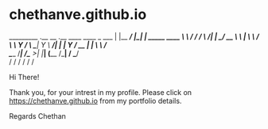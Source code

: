 # chethanve.github.io




_________ .__            __  .__                    ____   ____
\_   ___ \|  |__   _____/  |_|  |__ _____    ____   \   \ /   /
/    \  \/|  |  \_/ __ \   __\  |  \\__  \  /    \   \   Y   / 
\     \___|   Y  \  ___/|  | |   Y  \/ __ \|   |  \   \     /  
 \______  /___|  /\___  >__| |___|  (____  /___|  /    \___/   
        \/     \/     \/          \/     \/     \/             
        
        

Hi There! 

Thank you, for your intrest in my profile.
Please click on https://chethanve.github.io from my portfolio details.

Regards
Chethan